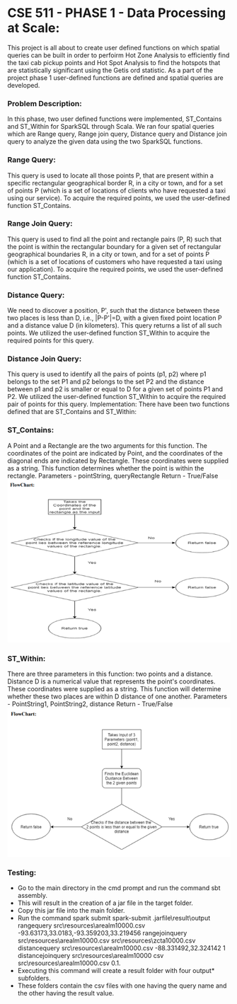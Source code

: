 # CSE 511 - PHASE 1 - Data Processing at Scale:
This project is all about to create user defined functions on which spatial queries can be built in order to perfoirm Hot Zone Analysis to efficiently find the taxi cab pickup points and Hot Spot Analysis to find the hotspots that are statistically significant using the Getis ord statistic.
As a part of the project phase 1 user-defined functions are defined and spatial queries are developed. 
### Problem Description:
In this phase, two user defined functions were implemented, ST_Contains and ST_Within for SparkSQL through Scala. We ran four spatial queries which are Range query, Range join query, Distance query and Distance join query to analyze the given data using the two SparkSQL functions.
### Range Query:
This query is used to locate all those points P, that are present within a specific rectangular geographical border R, in a city or town, and for a set of points P (which is a set of locations of clients who have requested a taxi using our service). To acquire the required points, we used the user-defined function ST_Contains.
### Range Join Query:
This query is used to find all the point and rectangle pairs (P, R) such that the point is within the rectangular boundary for a given set of rectangular geographical boundaries R, in a city or town, and for a set of points P (which is a set of locations of customers who have requested a taxi using our application).
To acquire the required points, we used the user-defined function ST_Contains.
### Distance Query:
We need to discover a position, P', such that the distance between these two places is less than D, i.e., |P-P'|=D, with a given fixed point location P and a distance value D (in kilometers). This query returns a list of all such points. We utilized the user-defined function ST_Within to acquire the required points for this query.
### Distance Join Query:
This query is used to identify all the pairs of points (p1, p2) where p1 belongs to the set P1 and p2 belongs to the set P2 and the distance between p1 and p2 is smaller or equal to D for a given set of points P1 and P2. We utilized the user-defined function ST_Within to acquire the required pair of points for this query.
Implementation:
There have been two functions defined that are ST_Contains and ST_Within:
### ST_Contains:
A Point and a Rectangle are the two arguments for this function. The coordinates of the point are indicated by Point, and the coordinates of the diagonal ends are indicated by Rectangle. These coordinates were supplied as a string. This function determines whether the point is within the rectangle.
Parameters - pointString, queryRectangle
Return - True/False
<img src="/Flowchart1.png" alt = "Flowchart of ST_Contains "/>

### ST_Within:
There are three parameters in this function: two points and a distance. Distance D is a numerical value
that represents the point's coordinates. These coordinates were supplied as a string. This function will
determine whether these two places are within D distance of one another.
Parameters - PointString1, PointString2, distance
Return - True/False
<img src="/Flowchart2.png" alt = "Flowchart of ST_Within"/>

### Testing:

* Go to the main directory in the cmd prompt and run the command sbt assembly.
* This will result in the creation of a jar file in the target folder.
* Copy this jar file into the main folder.
* Run the command spark submit spark-submit .jarfile\result\output rangequery src\resources\arealm10000.csv -93.63173,33.0183,-93.359203,33.219456 rangejoinquery src\resources\arealm10000.csv src\resources\zcta10000.csv distancequery src\resources\arealm10000.csv -88.331492,32.324142 1 distancejoinquery   src\resources\arealm10000 csv src\resources\arealm10000.csv 0.1.
* Executing this command will create a result folder with four output* subfolders.
* These folders contain the csv files with one having the query name and the other having the result value.
